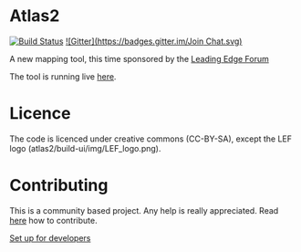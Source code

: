 # Atlas2
[![Build Status](https://travis-ci.org/cdaniel/atlas2.svg?branch=master)](https://travis-ci.org/cdaniel/atlas2) [![Gitter](https://badges.gitter.im/Join Chat.svg)](https://gitter.im/atlas2)

A new mapping tool, this time sponsored by the [Leading Edge Forum](http://www.wardleymaps.com)

The tool is running live [here](https://atlas2.wardleymaps.com).

# Licence
The code is licenced under creative commons (CC-BY-SA), except the LEF logo (atlas2/build-ui/img/LEF_logo.png).


# Contributing
This is a community based project. Any help is really appreciated. Read [here](https://github.com/cdaniel/atlas2/wiki/Contributing) how to contribute.

[Set up for developers](https://github.com/cdaniel/atlas2/wiki/Dev-Setup)
